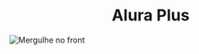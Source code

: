 # <h1 align="center"> Alura Plus </h1>
![Mergulhe no front](https://github.com/user-attachments/assets/5f58059f-3262-4026-afba-2b9df38f8baf)
